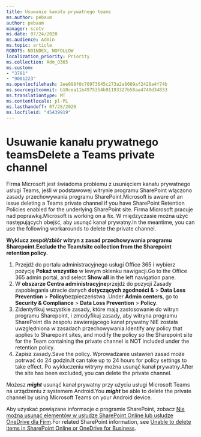 ```yaml
---
title: Usuwanie kanału prywatnego teams
ms.author: pebaum
author: pebaum
manager: scotv
ms.date: 07/24/2020
ms.audience: Admin
ms.topic: article
ROBOTS: NOINDEX, NOFOLLOW
localization_priority: Priority
ms.collection: Adm_O365
ms.custom:
- "3781"
- "9001223"
ms.openlocfilehash: 2ee998f0c70973645c273a2a6609af2420a4f74b
ms.sourcegitcommit: b10cea11b4975354b91193327b58aa4740d34833
ms.translationtype: MT
ms.contentlocale: pl-PL
ms.lasthandoff: 07/28/2020
ms.locfileid: "45439919"
---
```

# <a name="delete-a-teams-private-channel"></a><span data-ttu-id="4b965-102">Usuwanie kanału prywatnego teams</span><span class="sxs-lookup"><span data-stu-id="4b965-102">Delete a Teams private channel</span></span>

<span data-ttu-id="4b965-103">Firma Microsoft jest świadoma problemu z usunięciem kanału prywatnego usługi Teams, jeśli w podstawowej witrynie programu SharePoint włączono zasady przechowywania programu SharePoint.</span><span class="sxs-lookup"><span data-stu-id="4b965-103">Microsoft is aware of an issue deleting a Teams private channel if you have SharePoint Retention Policies enabled for the underlying SharePoint site.</span></span> <span data-ttu-id="4b965-104">Firma Microsoft pracuje nad poprawką.</span><span class="sxs-lookup"><span data-stu-id="4b965-104">Microsoft is working on a fix.</span></span> <span data-ttu-id="4b965-105">W międzyczasie można użyć następujących obejść, aby usunąć kanał prywatny.</span><span class="sxs-lookup"><span data-stu-id="4b965-105">In the meantime, you can use the following workarounds to delete the private channel.</span></span>

<span data-ttu-id="4b965-106">**Wyklucz zespół/zbiór witryn z zasad przechowywania programu Sharepoint.**</span><span class="sxs-lookup"><span data-stu-id="4b965-106">**Exclude the Team/site collection from the Sharepoint retention policy.**</span></span>

1. <span data-ttu-id="4b965-107">Przejdź do portalu administracyjnego usługi Office 365 i wybierz pozycję **Pokaż wszystko** w lewym okienku nawigacji.</span><span class="sxs-lookup"><span data-stu-id="4b965-107">Go to the Office 365 admin portal, and select **Show all** in the left navigation pane.</span></span>
2. <span data-ttu-id="4b965-108">W **obszarze Centra administracyjne**przejdź do pozycji Zasady zapobiegania utracie danych **dotyczących zgodności &**  >  **Data Loss Prevention**  >  **Policy**bezpieczeństwa .</span><span class="sxs-lookup"><span data-stu-id="4b965-108">Under **Admin centers**, go to **Security & Compliance** > **Data Loss Prevention** > **Policy**.</span></span>
3. <span data-ttu-id="4b965-109">Zidentyfikuj wszystkie zasady, które mają zastosowanie do witryn programu Sharepoint, i zmodyfikuj zasady, aby witryna programu SharePoint dla zespołu zawierającego kanał prywatny NIE została uwzględniona w zasadach przechowywania.</span><span class="sxs-lookup"><span data-stu-id="4b965-109">Identify any policy that applies to Sharepoint sites, and modify the policy so the Sharepoint site for the Team containing the private channel is NOT included under the retention policy.</span></span>
4. <span data-ttu-id="4b965-110">Zapisz zasady.</span><span class="sxs-lookup"><span data-stu-id="4b965-110">Save the policy.</span></span>
    <span data-ttu-id="4b965-111">Wprowadzanie ustawień zasad może potrwać do 24 godzin.</span><span class="sxs-lookup"><span data-stu-id="4b965-111">It can take up to 24 hours for policy settings to take effect.</span></span>
    <span data-ttu-id="4b965-112">Po wykluczeniu witryny można usunąć kanał prywatny.</span><span class="sxs-lookup"><span data-stu-id="4b965-112">After the site has been excluded, you can delete the private channel.</span></span>  
    
<span data-ttu-id="4b965-113">Możesz ***might*** usunąć kanał prywatny przy użyciu usługi Microsoft Teams na urządzeniu z systemem Android.</span><span class="sxs-lookup"><span data-stu-id="4b965-113">You  ***might*** be able to delete the private channel by using Microsoft Teams on your Android device.</span></span> 

<span data-ttu-id="4b965-114">Aby uzyskać powiązane informacje o programie SharePoint, zobacz [Nie można usunąć elementów w usłudze SharePoint Online lub usłudze OneDrive dla Firm](https://docs.microsoft.com/alchemyinsights/retention-policy-ediscovery-hold).</span><span class="sxs-lookup"><span data-stu-id="4b965-114">For related SharePoint information, see [Unable to delete items in SharePoint Online or OneDrive for Business](https://docs.microsoft.com/alchemyinsights/retention-policy-ediscovery-hold).</span></span>